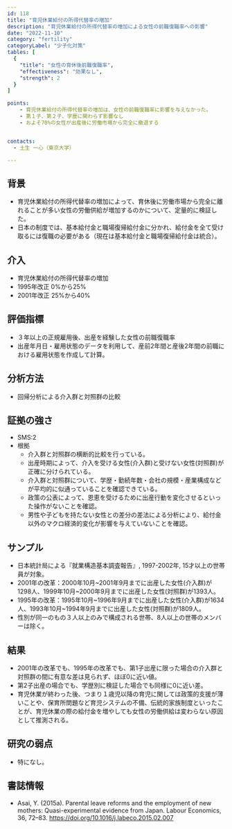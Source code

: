 ```yaml
---
id: 118 
title: "育児休業給付の所得代替率の増加" 
description: "育児休業給付の所得代替率の増加による女性の前職復職率への影響" 
date: "2022-11-10" 
category: "fertility" 
categoryLabel: "少子化対策" 
tables: [
  {
    "title": "女性の育休後前職復職率",
    "effectiveness": "効果なし", 
    "strength": 2 
  }
]

points:
    - 育児休業給付の所得代替率の増加は、女性の前職復職率に影響を与えなかった。
    - 第１子、第２子、学歴に関わらず影響なし
    - およそ70%の女性が出産後に労働市場から完全に撤退する


contacts:
  - 土生 一心（東京大学）

---
```


## 背景 
- 育児休業給付の所得代替率の増加によって、育休後に労働市場から完全に離れることが多い女性の労働供給が増加するのかについて、定量的に検証した。
- 日本の制度では、基本給付金と職場復帰給付金に分かれ、給付金を全て受け取るには復職の必要がある（現在は基本給付金と職場復帰給付金は統合）。

## 介入
- 育児休業給付の所得代替率の増加
- 1995年改正 0%から25%
- 2001年改正 25%から40%


## 評価指標
- ３年以上の正規雇用後、出産を経験した女性の前職復職率
- 出産年月日・雇用状態のデータを利用して、産前2年間と産後2年間の前職における雇用状態を作成して計算。

## 分析方法
- 回帰分析による介入群と対照群の比較

## 証拠の強さ
- SMS:2
- 根拠 
    - 介入群と対照群の横断的比較を行っている。
    - 出産時期によって、介入を受ける女性(介入群)と受けない女性(対照群)が正確に分けられている。
    - 介入群と対照群について、学歴・勤続年数・会社の規模・産業構成などが平均的に似通っていることを確認できている。
    - 政策の公表によって、恩恵を受けるために出産行動を変化させるといった操作がないことを確認。
    - 男性や子どもを持たない女性との差分の差法による分析により、給付金以外のマクロ経済的変化が影響を与えていないことを確認。


## サンプル
- 日本統計局による『就業構造基本調査報告』, 1997-2002年, 15才以上の世帯員が対象。
- 2001年の改革：2000年10月~2001年9月までに出産した女性(介入群)が1298人、1999年10月~2000年9月までに出産した女性(対照群)が1393人。
- 1995年の改革：1995年10月~1996年9月までに出産した女性(介入群)が1634人、1993年10月~1994年9月までに出産した女性(対照群)が1809人。
- 性別が同一のもの３人以上のみで構成される世帯、8人以上の世帯のメンバーは除く。

## 結果
- 2001年の改革でも、1995年の改革でも、第1子出産に限った場合の介入群と対照群の間に有意な差は見られず、ほぼ0に近い値。
- 第2子出産の場合でも、学歴別に検証した場合でも同様に0に近い差。
- 育児休業が終わった後、つまり１歳児以降の育児に関しては政策的支援が薄いことや、保育所問題など育児システムの不備、伝統的家族制度といったことが、育児休業の際の給付金を増やしても女性の労働供給は変わらない原因として推測される。

## 研究の弱点
- 特になし。

## 書誌情報
- Asai, Y. (2015a). Parental leave reforms and the employment of new mothers: Quasi-experimental evidence from Japan. Labour Economics, 36, 72–83. https://doi.org/10.1016/j.labeco.2015.02.007
